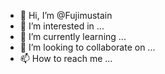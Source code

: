 - 👋 Hi, I’m @Fujimustain
- 👀 I’m interested in ...
- 🌱 I’m currently learning ...
- 💞️ I’m looking to collaborate on ...
- 📫 How to reach me ...

<!---
Fujimustain/Fujimustain is a ✨ special ✨ repository because its `README.md` (this file) appears on your GitHub profile.
You can click the Preview link to take a look at your changes.
--->
